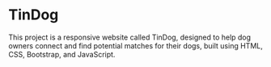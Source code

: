 # TinDog
This project is a responsive website called TinDog, designed to help dog owners connect and find potential matches for their dogs, built using HTML, CSS, Bootstrap, and JavaScript.
